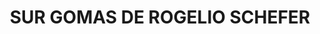 ---
title: "SUR GOMAS DE ROGELIO SCHEFER"
url: /san-carlos-de-bariloche/sur-gomas-de-rogelio-schefer/
shop: Eisenwaren
---